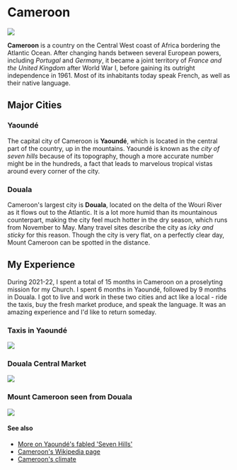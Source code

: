# Cameroon
![](https://upload.wikimedia.org/wikipedia/commons/thumb/b/be/Cameroon_Map.jpg/800px-Cameroon_Map.jpg)

**Cameroon** is a country on the Central West coast of Africa bordering the Atlantic Ocean. After changing hands between several European powers, including *Portugal* and *Germany*, it became a joint territory of *France and the United Kingdom* after World War I, before gaining its outright independence in 1961. Most of its inhabitants today speak French, as well as their native language.


## Major Cities

### Yaoundé
The capital city of Cameroon is **Yaoundé**, which is located in the central part of the country, up in the mountains. Yaoundé is known as the *city of seven hills* because of its topography, though a more accurate number might be in the hundreds, a fact that leads to marvelous tropical vistas around every corner of the city. 
### Douala
Cameroon's largest city is **Douala**, located on the delta of the Wouri River as it flows out to the Atlantic. It is a lot more humid than its mountainous counterpart, making the city feel much hotter in the dry season, which runs from November to May. Many travel sites describe the city as *icky and sticky* for this reason. Though the city is very flat, on a perfectly clear day, Mount Cameroon can be spotted in the distance.

## My Experience
During 2021-22, I spent a total of 15 months in Cameroon on a proselyting mission for my Church. I spent 6 months in Yaoundé, followed by 9 months in Douala. I got to live and work in these two cities and act like a local - ride the taxis, buy the fresh market produce, and speak the language. It was an amazing experience and I'd like to return someday.

### Taxis in Yaoundé
![](https://upload.wikimedia.org/wikipedia/commons/thumb/2/28/Taxis_publicitaires_%C3%A0_Yaound%C3%A9.jpg/1024px-Taxis_publicitaires_%C3%A0_Yaound%C3%A9.jpg)
### Douala Central Market
![](https://cdn-v2.theculturetrip.com/1200x630/wp-content/uploads/2018/06/1200px-vendeuse_ambulant2-1.webp)
### Mount Cameroon seen from Douala
![](https://media.istockphoto.com/id/1328860694/photo/beautiful-view-of-douala-at-sunset.jpg?s=612x612&w=0&k=20&c=RllNiwgtIKSDw9JPq7JRhkbNtEZvsOCDFNttjQxvaU8=)
#### See also
* [More on Yaoundé's fabled 'Seven Hills'](https://www.stopblablacam.com/culture-and-society/2010-1133-though-it-is-nicknamed-the-city-of-7-hills-does-yaounde-actually-have-7-of-those)
* [Cameroon's Wikipedia page](https://en.wikipedia.org/wiki/Cameroon)
* [Cameroon's climate](https://www.britannica.com/place/Cameroon/Climate)